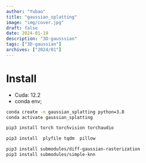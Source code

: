 ```yaml
---
author: "Yubao"
title: "gaussian_splatting"
image: "img/cover.jpg"
draft: false
date: 2024-01-19
description: "3D-gausssian"
tags: ["3D-gaussian"]
archives: ["2024/01"]
---
```



# Install

- Cuda:  12.2
- conda env;

```sh
conda create -n gaussian_splatting python=3.8
conda activate gaussian_splatting

pip3 install torch torchvision torchaudio

pip3 install  plyfile tqdm  pillow

pip3 install submodules/diff-gaussian-rasterization
pip3 install submodules/simple-knn
```





